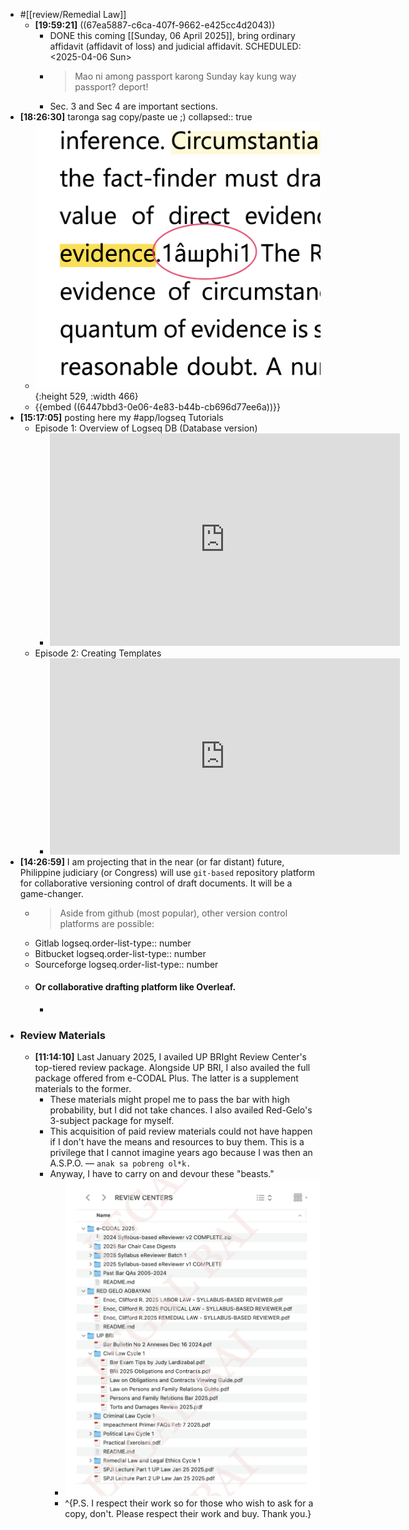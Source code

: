 - #[[review/Remedial Law]]
	- **[19:59:21]** ((67ea5887-c6ca-407f-9662-e425cc4d2043))
		- DONE this coming [[Sunday, 06 April 2025]], bring ordinary affidavit (affidavit of loss) and judicial affidavit.
		  SCHEDULED: <2025-04-06 Sun>
		- > Mao ni among passport karong Sunday kay kung way passport? deport!
		- Sec. 3 and Sec 4 are important sections.
- **[18:26:30]** taronga sag copy/paste ue ;)
  collapsed:: true
	- ![CleanShot 2025-04-02 at 18.25.33@2x.png](../assets/CleanShot_2025-04-02_at_18.25.33@2x_1743589603908_0.png){:height 529, :width 466}
	- {{embed ((6447bbd3-0e06-4e83-b44b-cb696d77ee6a))}}
- **[15:17:05]** posting here my #app/logseq Tutorials
	- Episode 1: Overview of Logseq DB (Database version)
		- <iframe src="https://www.facebook.com/plugins/video.php?height=340&href=https%3A%2F%2Fwww.facebook.com%2FCliffordEnocOfficial%2Fvideos%2F1188212866278145%2F&show_text=false&width=560&t=0" width="560" height="340" style="border:none;overflow:hidden" scrolling="no" frameborder="0" allowfullscreen="true" allow="autoplay; clipboard-write; encrypted-media; picture-in-picture; web-share" allowFullScreen="true"></iframe>
	- Episode 2: Creating Templates
		- <iframe src="https://www.facebook.com/plugins/video.php?height=314&href=https%3A%2F%2Fwww.facebook.com%2FCliffordEnocOfficial%2Fvideos%2F3062651337218305%2F&show_text=false&width=560&t=0" width="560" height="314" style="border:none;overflow:hidden" scrolling="no" frameborder="0" allowfullscreen="true" allow="autoplay; clipboard-write; encrypted-media; picture-in-picture; web-share" allowFullScreen="true"></iframe>
- **[14:26:59]** I am projecting that in the near (or far distant) future, Philippine judiciary (or Congress) will use `git-based` repository platform for collaborative versioning control of draft documents. It will be a game-changer.
	- > Aside from github (most popular), other version control platforms are possible:
	- Gitlab
	  logseq.order-list-type:: number
	- Bitbucket
	  logseq.order-list-type:: number
	- Sourceforge
	  logseq.order-list-type:: number
	- #### Or collaborative drafting platform like Overleaf.
		-
- ### Review Materials
	- **[11:14:10]** Last January 2025, I availed UP BRIght Review Center's top-tiered review package. Alongside UP BRI, I also availed the full package offered from e-CODAL Plus. The latter is a supplement materials to the former.
		- These materials might propel me to pass the bar with high probability, but I did not take chances. I also availed Red-Gelo's 3-subject package for myself.
		- This acquisition of paid review materials could not have happen if I don't have the means and resources to buy them. This is a privilege that I cannot imagine years ago because I was then an A.S.P.O. — `anak sa pobreng ol*k.`
		- Anyway, I have to carry on and devour these "beasts."
			- ![CleanShot 2025-04-02 at 12.15.54@2x.png](../assets/CleanShot_2025-04-02_at_12.15.54@2x_1743567375983_0.png)
			- ^{P.S. I respect their work so for those who wish to ask for a copy, don't.  Please respect their work and buy. Thank you.}